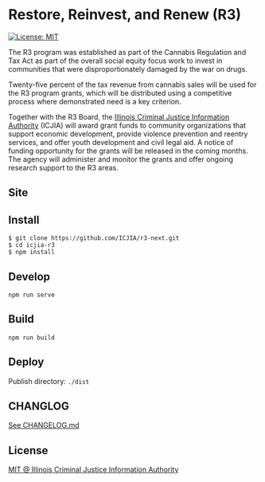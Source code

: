 # Restore, Reinvest, and Renew (R3)

[![License: MIT](https://img.shields.io/badge/License-MIT-yellow.svg)](https://opensource.org/licenses/MIT)

The R3 program was established as part of the Cannabis Regulation and Tax Act as part of the overall social equity focus work to invest in communities that were disproportionately damaged by the war on drugs.

Twenty-five percent of the tax revenue from cannabis sales will be used for the R3 program grants, which will be distributed using a competitive process where demonstrated need is a key criterion.

Together with the R3 Board, the [Illinois Criminal Justice Information Authority](https://icjia.illinois.gov) (ICJIA) will award grant funds to community organizations that support economic development, provide violence prevention and reentry services, and offer youth development and civil legal aid. A notice of funding opportunity for the grants will be released in the coming months. The agency will administer and monitor the grants and offer ongoing research support to the R3 areas.

## Site

## Install

```
$ git clone https://github.com/ICJIA/r3-next.git
$ cd icjia-r3
$ npm install
```

## Develop

```
npm run serve
```

## Build

```
npm run build
```

## Deploy

Publish directory: `./dist`

## CHANGLOG

[See CHANGELOG.md](https://github.com/ICJIA/r3-next/blob/master/CHANGELOG.md)

## License

[MIT @ Illinois Criminal Justice Information Authority](https://github.com/ICJIA/r3-next/blob/master/LICENSE)
